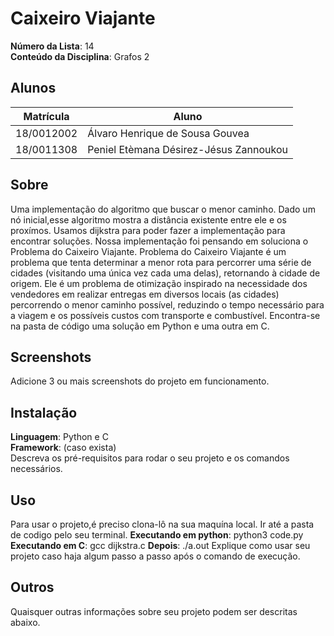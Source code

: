 # Caixeiro Viajante

**Número da Lista**: 14<br>
**Conteúdo da Disciplina**: Grafos 2<br>

## Alunos
|Matrícula | Aluno |
| -- | -- |
| 18/0012002  |  Álvaro Henrique de Sousa Gouvea |
| 18/0011308  |  Peniel Etèmana Désirez-Jésus Zannoukou |

## Sobre 
 Uma implementação do algoritmo que buscar o menor caminho.
 Dado um nó inicial,esse algoritmo mostra a distância existente entre ele e os proxímos.
 Usamos dijkstra para poder fazer a implementação para encontrar soluções. 
 Nossa implementação foi pensando em soluciona o Problema do Caixeiro Viajante.
 Problema do Caixeiro Viajante é um problema que tenta determinar a menor rota para percorrer uma série de cidades (visitando uma única 
 vez  cada uma delas), retornando à cidade de origem. Ele é um problema de otimização inspirado na necessidade dos vendedores
 em realizar entregas em diversos locais (as cidades) percorrendo o menor caminho possível, reduzindo o tempo necessário para a viagem e 
 os possíveis custos com transporte e combustível.
 Encontra-se na pasta de código uma solução em Python e uma outra em C.
## Screenshots
Adicione 3 ou mais screenshots do projeto em funcionamento.

## Instalação 
**Linguagem**: Python e C<br>
**Framework**: (caso exista)<br>
Descreva os pré-requisitos para rodar o seu projeto e os comandos necessários.

## Uso 
Para usar o projeto,é preciso clona-lô na sua maquína local.
Ir até a pasta de codigo pelo seu terminal.
**Executando em python**: python3 code.py 
**Executando em C**: gcc dijkstra.c **Depois**: ./a.out
Explique como usar seu projeto caso haja algum passo a passo após o comando de execução.

## Outros 
Quaisquer outras informações sobre seu projeto podem ser descritas abaixo.


